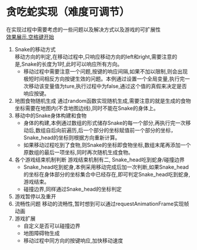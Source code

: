 # 贪吃蛇实现（难度可调节） 
在实现过程中需要考虑的一些问题以及解决方式以及游戏的可扩展性  
[效果展示,空格键开始](https://htmlpreview.github.io/?https://github.com/L-WJ1995/Snake/blob/master/%E8%B4%AA%E5%90%83%E8%9B%87.html)  
1. Snake的移动方式  
   移动方向的判定,在移动过程中,只响应移动方向的left和right,需要注意的是,Snake的长度为1时,此时可以响应所有方向。
   * 移动过程中需要注意一个问题,按键的响应间隔,如果不加以限制,则会出现极短时间相反方向按键生效的问题。本例通过设置一个全局变量,执行完一次移动该变量值为ture,执行过程中为false,通过这个值的真假来决定是否响应按键。  
2. 地图食物随机生成
   通过random函数实现随机生成,需要注意的就是生成的食物坐标需要在地图内(不含地图边线),同时不能在Snake的身体上。
3. 移动中的Snake身体构建和食物
   * 身体的构建,本例通过数组的形式储存Snake的每一个部分,再执行完一次移动后,数组自后向前遍历,后一个部分的坐标赋值前一个部分的坐标，Snake_head的坐标则根据方向重新计算。  
   * 如果移动过程吃到了食物,则Snake的坐标即食物坐标,数组末尾再添加一个原数组的最后一项坐标,同时再次随机生成食物。
4. 各个游戏结束机制判断
   游戏结束机制有二, Snake_head吃到蛇身/碰撞边界
   * Snake_head吃到蛇身,本例采用移动完成后加一次判断,如果Snake_head的坐标在身体部分的坐标集合中已经存在,即可判定Snake_head吃到蛇身,游戏结束。
   * 碰撞边界,同样通过Snake_head的坐标判定
5. 游戏暂停以及重开
6. 流畅性问题
   移动的流畅性,暂时想到可以通过requestAnimationFrame实现帧动画
7. 游戏扩展
   * 自定义是否可以碰撞边界
   * 地图障碍物生成
   * 移动过程中同方向的按键响应,加快移动速度
